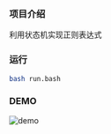 ### 项目介绍

利用状态机实现正则表达式

### 运行

```bash
bash run.bash
```

### DEMO

![demo](https://s1.ax1x.com/2022/09/09/vLtLGj.png)